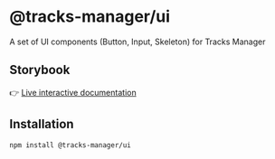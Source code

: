 # @tracks-manager/ui

A set of UI components (Button, Input, Skeleton) for Tracks Manager

## Storybook

👉 [Live interactive documentation](https://687124c8879dc2a99152c612-axgxmggbyp.chromatic.com/)

## Installation

```bash
npm install @tracks-manager/ui
